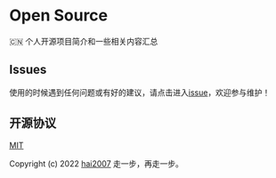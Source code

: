 # Open Source
🇨🇳 个人开源项目简介和一些相关内容汇总

## Issues
使用的时候遇到任何问题或有好的建议，请点击进入[issue](https://github.com/hai2007/opensource/issues)，欢迎参与维护！

开源协议
---------------------------------------
[MIT](https://github.com/hai2007/opensource/blob/master/LICENSE)

Copyright (c) 2022 [hai2007](https://hai2007.gitee.io/sweethome/) 走一步，再走一步。
